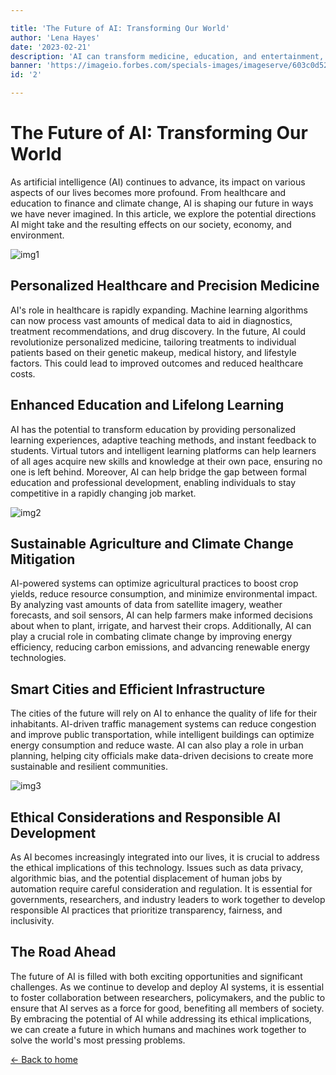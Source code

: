 ```yaml
---

title: 'The Future of AI: Transforming Our World'
author: 'Lena Hayes'
date: '2023-02-21'
description: 'AI can transform medicine, education, and entertainment, and tackle global challenges. But ethical concerns exist, so responsible AI frameworks are crucial to balance innovation with human rights and values.'
banner: 'https://imageio.forbes.com/specials-images/imageserve/603c0d52695f2a07f37ff642/A-man-look-thoughtfully-to-the-side--interspersed-with-graphics-representing/960x0.jpg?format=jpg&width=960'
id: '2'

---
```


# The Future of AI: Transforming Our World

As artificial intelligence (AI) continues to advance, its impact on various aspects of our lives becomes more profound. From healthcare and education to finance and climate change, AI is shaping our future in ways we have never imagined. In this article, we explore the potential directions AI might take and the resulting effects on our society, economy, and environment.

![img1](https://www.simplilearn.com/ice9/free_resources_article_thumb/Future_Of_Artificial_Intelligence.jpg)

## Personalized Healthcare and Precision Medicine

AI's role in healthcare is rapidly expanding. Machine learning algorithms can now process vast amounts of medical data to aid in diagnostics, treatment recommendations, and drug discovery. In the future, AI could revolutionize personalized medicine, tailoring treatments to individual patients based on their genetic makeup, medical history, and lifestyle factors. This could lead to improved outcomes and reduced healthcare costs.

## Enhanced Education and Lifelong Learning

AI has the potential to transform education by providing personalized learning experiences, adaptive teaching methods, and instant feedback to students. Virtual tutors and intelligent learning platforms can help learners of all ages acquire new skills and knowledge at their own pace, ensuring no one is left behind. Moreover, AI can help bridge the gap between formal education and professional development, enabling individuals to stay competitive in a rapidly changing job market.

![img2](https://imageio.forbes.com/specials-images/imageserve/603c0d52695f2a07f37ff642/A-man-look-thoughtfully-to-the-side--interspersed-with-graphics-representing/960x0.jpg?format=jpg&width=960)

## Sustainable Agriculture and Climate Change Mitigation

AI-powered systems can optimize agricultural practices to boost crop yields, reduce resource consumption, and minimize environmental impact. By analyzing vast amounts of data from satellite imagery, weather forecasts, and soil sensors, AI can help farmers make informed decisions about when to plant, irrigate, and harvest their crops. Additionally, AI can play a crucial role in combating climate change by improving energy efficiency, reducing carbon emissions, and advancing renewable energy technologies.

## Smart Cities and Efficient Infrastructure

The cities of the future will rely on AI to enhance the quality of life for their inhabitants. AI-driven traffic management systems can reduce congestion and improve public transportation, while intelligent buildings can optimize energy consumption and reduce waste. AI can also play a role in urban planning, helping city officials make data-driven decisions to create more sustainable and resilient communities.

![img3](https://bernardmarr.com/wp-content/uploads/2021/12/Future-Developments-of-AI.jpg)

## Ethical Considerations and Responsible AI Development

As AI becomes increasingly integrated into our lives, it is crucial to address the ethical implications of this technology. Issues such as data privacy, algorithmic bias, and the potential displacement of human jobs by automation require careful consideration and regulation. It is essential for governments, researchers, and industry leaders to work together to develop responsible AI practices that prioritize transparency, fairness, and inclusivity.

## The Road Ahead

The future of AI is filled with both exciting opportunities and significant challenges. As we continue to develop and deploy AI systems, it is essential to foster collaboration between researchers, policymakers, and the public to ensure that AI serves as a force for good, benefiting all members of society. By embracing the potential of AI while addressing its ethical implications, we can create a future in which humans and machines work together to solve the world's most pressing problems.

[&larr; Back to home](/)
